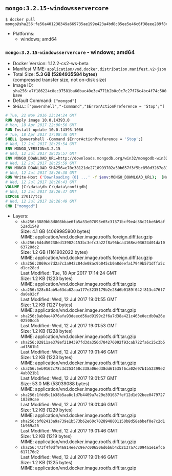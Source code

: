 ## `mongo:3.2.15-windowsservercore`

```console
$ docker pull mongo@sha256:fe56a401238349a669735ae199e423a4bd8c85ee5e46c6f38eee289f8c13583d
```

-	Platforms:
	-	windows; amd64

### `mongo:3.2.15-windowsservercore` - windows; amd64

-	Docker Version: 1.12.2-cs2-ws-beta
-	Manifest MIME: `application/vnd.docker.distribution.manifest.v2+json`
-	Total Size: **5.3 GB (5284935584 bytes)**  
	(compressed transfer size, not on-disk size)
-	Image ID: `sha256:a7f186224c8ec97581ba60bac40e3e4771b2b0c0c7c27f76c4bc4f74c500ba9e`
-	Default Command: `["mongod"]`
-	`SHELL`: `["powershell","-Command","$ErrorActionPreference = 'Stop';"]`

```dockerfile
# Tue, 22 Nov 2016 23:24:24 GMT
RUN Apply image 10.0.14393.0
# Mon, 10 Apr 2017 22:00:56 GMT
RUN Install update 10.0.14393.1066
# Tue, 18 Apr 2017 17:08:48 GMT
SHELL [powershell -Command $ErrorActionPreference = 'Stop';]
# Wed, 12 Jul 2017 18:25:54 GMT
ENV MONGO_VERSION=3.2.15
# Wed, 12 Jul 2017 18:25:57 GMT
ENV MONGO_DOWNLOAD_URL=http://downloads.mongodb.org/win32/mongodb-win32-x86_64-2008plus-ssl-3.2.15-signed.msi
# Wed, 12 Jul 2017 18:25:59 GMT
ENV MONGO_DOWNLOAD_SHA256=e70c38121de2718993702a50b657f3f5bc850d3267e816caf1e5fcc5d6842da0
# Wed, 12 Jul 2017 18:26:38 GMT
RUN Write-Host ('Downloading {0} ...' -f $env:MONGO_DOWNLOAD_URL); 	(New-Object System.Net.WebClient).DownloadFile($env:MONGO_DOWNLOAD_URL, 'mongo.msi'); 		Write-Host ('Verifying sha256 ({0}) ...' -f $env:MONGO_DOWNLOAD_SHA256); 	if ((Get-FileHash mongo.msi -Algorithm sha256).Hash -ne $env:MONGO_DOWNLOAD_SHA256) { 		Write-Host 'FAILED!'; 		exit 1; 	}; 		Write-Host 'Installing ...'; 	Start-Process msiexec -Wait 		-ArgumentList @( 			'/i', 			'mongo.msi', 			'/quiet', 			'/qn', 			'INSTALLLOCATION=C:\mongodb', 			'ADDLOCAL=all' 		); 	$env:PATH = 'C:\mongodb\bin;' + $env:PATH; 	[Environment]::SetEnvironmentVariable('PATH', $env:PATH, [EnvironmentVariableTarget]::Machine); 		Write-Host 'Verifying install ...'; 	Write-Host '  mongo --version'; mongo --version; 	Write-Host '  mongod --version'; mongod --version; 		Write-Host 'Removing ...'; 	Remove-Item C:\mongodb\bin\*.pdb -Force; 	Remove-Item C:\windows\installer\*.msi -Force; 	Remove-Item mongo.msi -Force; 		Write-Host 'Complete.';
# Wed, 12 Jul 2017 18:26:43 GMT
VOLUME [C:\data\db C:\data\configdb]
# Wed, 12 Jul 2017 18:26:47 GMT
EXPOSE 27017/tcp
# Wed, 12 Jul 2017 18:26:49 GMT
CMD ["mongod"]
```

-	Layers:
	-	`sha256:3889bb8d808bbae6fa5a33e07093e65c31371bcf9e4c38c21be6b9af52ad1548`  
		Size: 4.1 GB (4069985900 bytes)  
		MIME: application/vnd.docker.image.rootfs.foreign.diff.tar.gzip
	-	`sha256:6d4d50238ed13902c153bc3efc3a22f8a96bca4168ea03624d01da1063728dc2`  
		Size: 1.2 GB (1161902022 bytes)  
		MIME: application/vnd.docker.image.rootfs.foreign.diff.tar.gzip
	-	`sha256:2869ce7d2a7c3a942c84de08ac9b045cb0a8deefa17949b571dffa5cd1cc28cd`  
		Last Modified: Tue, 18 Apr 2017 17:14:24 GMT  
		Size: 1.2 KB (1223 bytes)  
		MIME: application/vnd.docker.image.rootfs.diff.tar.gzip
	-	`sha256:328c04ab9a63da82aaa177e3235179b2e28d6b0189f042f813c476f7da0e92cf`  
		Last Modified: Wed, 12 Jul 2017 19:01:55 GMT  
		Size: 1.2 KB (1227 bytes)  
		MIME: application/vnd.docker.image.rootfs.diff.tar.gzip
	-	`sha256:8ab0ae4976afa93deecd56ad9199c2f6a7d38a421c463e0ecdb0a26e02500cd5`  
		Last Modified: Wed, 12 Jul 2017 19:01:53 GMT  
		Size: 1.2 KB (1228 bytes)  
		MIME: application/vnd.docker.image.rootfs.diff.tar.gzip
	-	`sha256:02811ae378ef2194397fd3da356d704276092f93cab722fa6c25c3b5ad1861b1`  
		Last Modified: Wed, 12 Jul 2017 19:01:46 GMT  
		Size: 1.2 KB (1223 bytes)  
		MIME: application/vnd.docker.image.rootfs.diff.tar.gzip
	-	`sha256:5eb9162c78c3d253458c338a06ed38dd61535f6ca02e97b1b52399e24ab021b1`  
		Last Modified: Wed, 12 Jul 2017 19:01:57 GMT  
		Size: 53.0 MB (53039088 bytes)  
		MIME: application/vnd.docker.image.rootfs.diff.tar.gzip
	-	`sha256:1fdd5c1b38b5aa8c1d7b4409a7a29e391637fef12d1d92bee047972718389cae`  
		Last Modified: Wed, 12 Jul 2017 19:01:46 GMT  
		Size: 1.2 KB (1229 bytes)  
		MIME: application/vnd.docker.image.rootfs.diff.tar.gzip
	-	`sha256:bf02413a9a739e1b573b62e60c7028948001150b8d58ebbef0e7c2d11b969a25`  
		Last Modified: Wed, 12 Jul 2017 19:01:46 GMT  
		Size: 1.2 KB (1219 bytes)  
		MIME: application/vnd.docker.image.rootfs.diff.tar.gzip
	-	`sha256:473f4f0df946814ee7c9e7c006506d6b6b4cb2137a7c3094a1e1efc6617176d2`  
		Last Modified: Wed, 12 Jul 2017 19:01:46 GMT  
		Size: 1.2 KB (1225 bytes)  
		MIME: application/vnd.docker.image.rootfs.diff.tar.gzip
